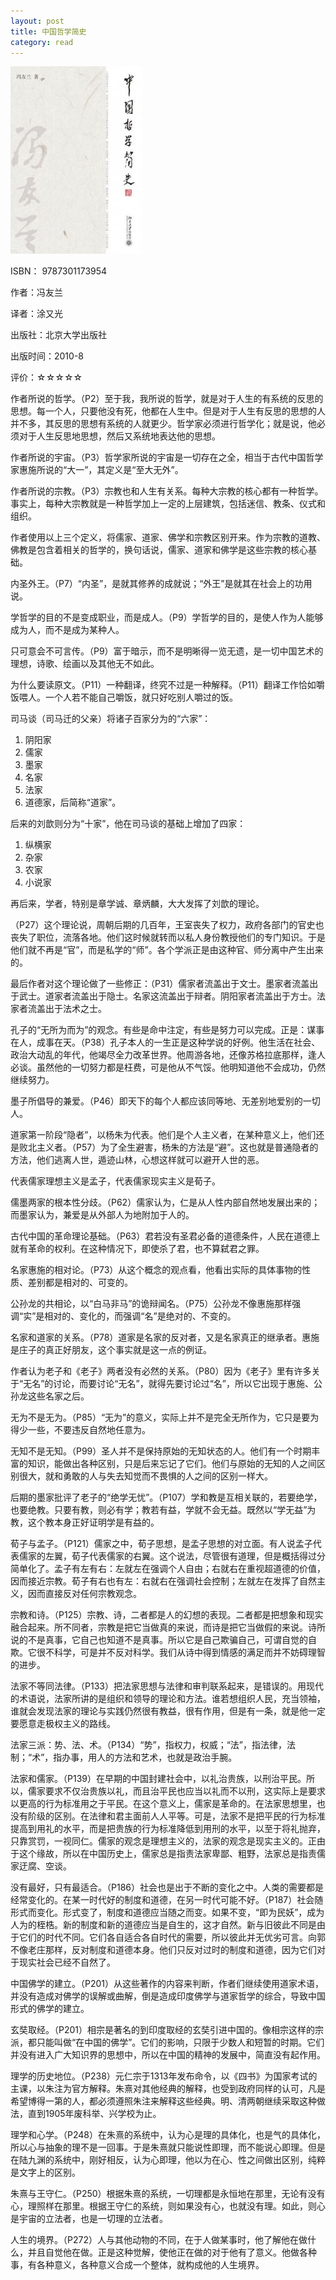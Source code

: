 ```yaml
---
layout: post
title: 中国哲学简史
category: read
---
```

<img class="cover" alt="9787301173954" src="/images/2013/04/9787301173954-211x300.jpg" width="211" height="300" />

ISBN： 9787301173954

作者：冯友兰

译者：涂又光

出版社：北京大学出版社

出版时间：2010-8

评价：☆☆☆☆☆

作者所说的哲学。（P2）至于我，我所说的哲学，就是对于人生的有系统的反思的思想。每一个人，只要他没有死，他都在人生中。但是对于人生有反思的思想的人并不多，其反思的思想有系统的人就更少。哲学家必须进行哲学化；就是说，他必须对于人生反思地思想，然后又系统地表达他的思想。

作者所说的宇宙。（P3）哲学家所说的宇宙是一切存在之全，相当于古代中国哲学家惠施所说的“大一”，其定义是“至大无外”。

作者所说的宗教。（P3）宗教也和人生有关系。每种大宗教的核心都有一种哲学。事实上，每种大宗教就是一种哲学加上一定的上层建筑，包括迷信、教条、仪式和组织。

作者使用以上三个定义，将儒家、道家、佛学和宗教区别开来。作为宗教的道教、佛教是包含着相关的哲学的，换句话说，儒家、道家和佛学是这些宗教的核心基础。

内圣外王。（P7）“内圣”，是就其修养的成就说；“外王”是就其在社会上的功用说。

学哲学的目的不是变成职业，而是成人。（P9）学哲学的目的，是使人作为人能够成为人，而不是成为某种人。

只可意会不可言传。（P9）富于暗示，而不是明晰得一览无遗，是一切中国艺术的理想，诗歌、绘画以及其他无不如此。

为什么要读原文。（P11）一种翻译，终究不过是一种解释。（P11）翻译工作恰如嚼饭喂人。一个人若不能自己嚼饭，就只好吃别人嚼过的饭。

司马谈（司马迁的父亲）将诸子百家分为的“六家”：

1.  阴阳家
2.  儒家
3.  墨家
4.  名家
5.  法家
6.  道德家，后简称“道家”。


后来的刘歆则分为“十家”，他在司马谈的基础上增加了四家：

1.  纵横家
2.  杂家
3.  农家
4.  小说家

再后来，学者，特别是章学诚、章炳麟，大大发挥了刘歆的理论。

（P27）这个理论说，周朝后期的几百年，王室丧失了权力，政府各部门的官史也丧失了职位，流落各地。他们这时候就转而以私人身份教授他们的专门知识。于是他们就不再是“官”，而是私学的“师”。各个学派正是由这种官、师分离中产生出来的。

最后作者对这个理论做了一些修正：（P31）儒家者流盖出于文士。墨家者流盖出于武士。道家者流盖出于隐士。名家这流盖出于辩者。阴阳家者流盖出于方士。法家者流盖出于法术之士。

孔子的“无所为而为”的观念。有些是命中注定，有些是努力可以完成。正是：谋事在人，成事在天。（P38）孔子本人的一生正是这种学说的好例。他生活在社会、政治大动乱的年代，他竭尽全力改革世界。他周游各地，还像苏格拉底那样，逢人必谈。虽然他的一切努力都是枉费，可是他从不气馁。他明知道他不会成功，仍然继续努力。

墨子所倡导的兼爱。（P46）即天下的每个人都应该同等地、无差别地爱别的一切人。

道家第一阶段“隐者”，以杨朱为代表。他们是个人主义者，在某种意义上，他们还是败北主义者。（P57）为了全生避害，杨朱的方法是“避”。这也就是普通隐者的方法，他们逃离人世，遁迹山林，心想这样就可以避开人世的恶。

代表儒家理想主义是孟子，代表儒家现实主义是荀子。

儒墨两家的根本性分歧。（P62）儒家认为，仁是从人性内部自然地发展出来的；而墨家认为，兼爱是从外部人为地附加于人的。

古代中国的革命理论基础。（P63）君若没有圣君必备的道德条件，人民在道德上就有革命的权利。在这种情况下，即使杀了君，也不算弑君之罪。

名家惠施的相对论。（P73）从这个概念的观点看，他看出实际的具体事物的性质、差别都是相对的、可变的。

公孙龙的共相论，以“白马非马”的诡辩闻名。（P75）公孙龙不像惠施那样强调“实”是相对的、变化的，而强调“名”是绝对的、不变的。

名家和道家的关系。（P78）道家是名家的反对者，又是名家真正的继承者。惠施是庄子的真正好朋友，这个事实就是这一点的例证。

作者认为老子和《老子》两者没有必然的关系。（P80）因为《老子》里有许多关于“无名”的讨论，而要讨论“无名”，就得先要讨论过“名”，所以它出现于惠施、公孙龙这些名家之后。

无为不是无为。（P85）“无为”的意义，实际上并不是完全无所作为，它只是要为得少一些，不要违反自然地任意为。

无知不是无知。（P99）圣人并不是保持原始的无知状态的人。他们有一个时期丰富的知识，能做出各种区别，只是后来忘记了它们。他们与原始的无知的人之间区别很大，就和勇敢的人与失去知觉而不畏惧的人之间的区别一样大。

后期的墨家批评了老子的“绝学无忧”。（P107）学和教是互相关联的，若要绝学，也要绝教。只要有教，则必有学；教若有益，学就不会无益。既然以“学无益”为教，这个教本身正好证明学是有益的。

荀子与孟子。（P121）儒家之中，荀子思想，是孟子思想的对立面。有人说孟子代表儒家的左翼，荀子代表儒家的右翼。这个说法，尽管很有道理，但是概括得过分简单化了。孟子有左有右：左就左在强调个人自由；右就右在重视超道德的价值，因而接近宗教。荀子有右也有左：右就右在强调社会控制；左就左在发挥了自然主义，因而直接反对任何宗教观念。

宗教和诗。（P125）宗教、诗，二者都是人的幻想的表现。二者都是把想象和现实融合起来。所不同者，宗教是把它当做真的来说，而诗是把它当做假的来说。诗所说的不是真事，它自己也知道不是真事。所以它是自己欺骗自己，可谓自觉的自欺。它很不科学，可是并不反对科学。我们从诗中得到情感的满足而并不妨碍理智的进步。

法家不等同法律。（P133）把法家思想与法律和审判联系起来，是错误的。用现代的术语说，法家所讲的是组织和领导的理论和方法。谁若想组织人民，充当领袖，谁就会发现法家的理论与实践仍然很有教益，很有作用，但是有一条，就是他一定要愿意走极权主义的路线。

法家三派：势、法、术。（P134）“势”，指权力，权威；“法”，指法律，法制；“术”，指办事，用人的方法和艺术，也就是政治手腕。

法家和儒家。（P139）在早期的中国封建社会中，以礼治贵族，以刑治平民。所以，儒家要求不仅治贵族以礼，而且治平民也应当以礼而不以刑，这实际上是要求以更高的行为标准用之于平民。在这个意义上，儒家是革命的。在法家思想里，也没有阶级的区别。在法律和君主面前人人平等。可是，法家不是把平民的行为标准提高到用礼的水平，而是把贵族的行为标准降低到用刑的水平，以至于将礼抛弃，只靠赏罚，一视同仁。儒家的观念是理想主义的，法家的观念是现实主义的。正由于这个缘故，所以在中国历史上，儒家总是指责法家卑鄙、粗野，法家总是指责儒家迂腐、空谈。

没有最好，只有最适合。（P186）社会也是出于不断的变化之中。人类的需要都是经常变化的。在某一时代好的制度和道德，在另一时代可能不好。（P187）社会随形式而变化。形式变了，制度和道德应当随之而变。如果不变，“即为民妖”，成为人为的桎梏。新的制度和新的道德应当是自生的，这才自然。新与旧彼此不同是由于它们的时代不同。它们各自适合各自时代的需要，所以彼此并无优劣可言。向郭不像老庄那样，反对制度和道德本身。他们只反对过时的制度和道德，因为它们对于现实社会已经不自然了。

中国佛学的建立。（P201）从这些著作的内容来判断，作者们继续使用道家术语，并没有造成对佛学的误解或曲解，倒是造成印度佛学与道家哲学的综合，导致中国形式的佛学的建立。

玄奘取经。（P201）相宗是著名的到印度取经的玄奘引进中国的。像相宗这样的宗派，都只能叫做“在中国的佛学”。它们的影响，只限于少数人和短暂的时期。它们并没有进入广大知识界的思想中，所以在中国的精神的发展中，简直没有起作用。

理学的历史地位。（P238）元仁宗于1313年发布命令，以《四书》为国家考试的主课，以朱注为官方解释。朱熹对其他经典的解释，也受到政府同样的认可，凡是希望博得一第的人，都必须遵照朱注来解释这些经典。明、清两朝继续采取这种做法，直到1905年废科举、兴学校为止。

理学和心学。（P248）在朱熹的系统中，认为心是理的具体化，也是气的具体化，所以心与抽象的理不是一回事。于是朱熹就只能说性即理，而不能说心即理。但是在陆九渊的系统中，刚好相反，认为心即理，他以为在心、性之间做出区别，纯粹是文字上的区别。

朱熹与王守仁。（P250）根据朱熹的系统，一切理都是永恒地在那里，无论有没有心，理照样在那里。根据王守仁的系统，则如果没有心，也就没有理。如此，则心是宇宙的立法者，也是一切理的立法者。

人生的境界。（P272）人与其他动物的不同，在于人做某事时，他了解他在做什么，并且自觉他在做。正是这种觉解，使他正在做的对于他有了意义。他做各种事，有各种意义，各种意义合成一个整体，就构成他的人生境界。
